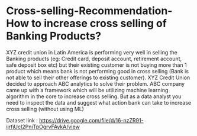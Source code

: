 # Cross-selling-Recommendation-How to increase cross selling of Banking Products?

XYZ credit union in Latin America is performing very well in selling the Banking products (eg: Credit card, deposit account, retirement account, safe deposit box etc) but their existing customer is not buying more than 1 product which means bank is not performing good in cross selling (Bank is not able to sell their other offerings to existing customer). XYZ Credit Union decided to approach ABC analytics to solve their problem. ABC company came up with a framework which will be utilizing machine learning algorithm in the core to increase cross selling. But as a data analyst you need to inspect the data and suggest what action bank can take to increase cross selling (without using ML)

Dataset link : https://drive.google.com/file/d/16-nzZR91-ijrfjUcI2PniTpOgrvFAykA/view 

